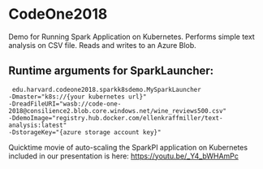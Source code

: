 # CodeOne2018

Demo for Running Spark Application on Kubernetes.  Performs simple text analysis on CSV file. Reads and writes to an Azure Blob.

## Runtime arguments for SparkLauncher: 
``` 
 edu.harvard.codeone2018.sparkk8sdemo.MySparkLauncher
-Dmaster="k8s://{your kubernetes url}"    
-DreadFileURI="wasb://code-one-2018@consilience2.blob.core.windows.net/wine_reviews500.csv"   
-DdemoImage="registry.hub.docker.com/ellenkraffmiller/text-analysis:latest"  
-DstorageKey="{azure storage account key}"  
```         
Quicktime movie of auto-scaling the SparkPI application on Kubernetes included in our presentation is here: https://youtu.be/_Y4_bWHAmPc
